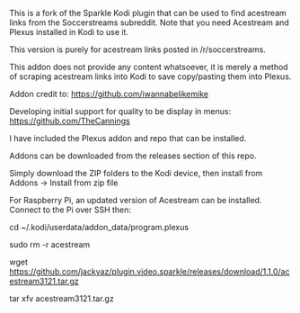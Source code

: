 This is a fork of the Sparkle Kodi plugin that can be used to find acestream links from the Soccerstreams subreddit. Note that you need Acestream and Plexus installed in Kodi to use it.

This version is purely for acestream links posted in /r/soccerstreams.

This addon does not provide any content whatsoever, it is merely a method of scraping acestream links into Kodi to save copy/pasting them into Plexus.

Addon credit to: https://github.com/iwannabelikemike

Developing initial support for quality to be display in menus: https://github.com/TheCannings

I have included the Plexus addon and repo that can be installed.

Addons can be downloaded from the releases section of this repo. 

Simply download the ZIP folders to the Kodi device, then install from Addons -> Install from zip file

For Raspberry Pi, an updated version of Acestream can be installed. Connect to the Pi over SSH then:

cd ~/.kodi/userdata/addon_data/program.plexus

sudo rm -r acestream

wget https://github.com/jackyaz/plugin.video.sparkle/releases/download/1.1.0/acestream3121.tar.gz

tar xfv acestream3121.tar.gz
